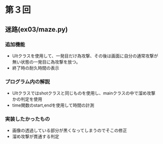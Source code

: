 # 第３回
## 迷路(ex03/maze.py)
### 追加機能
* Ultクラスを使用して、一発目だけ為攻撃、その後は画面に自分の通常攻撃が無い状態の一発目に為攻撃を放つ。
* 終了時の耐久時間の表示
### プログラム内の解説
* Ultクラスではshotクラスと同じものを使用し、mainクラスの中で溜め攻撃かの判定を使用
* time関数のstart,endを使用して時間の計測
### 実装したかったもの
* 画像の透過している部分が黒くなってしまうのでそこの修正
* 溜め攻撃が貫通する判定